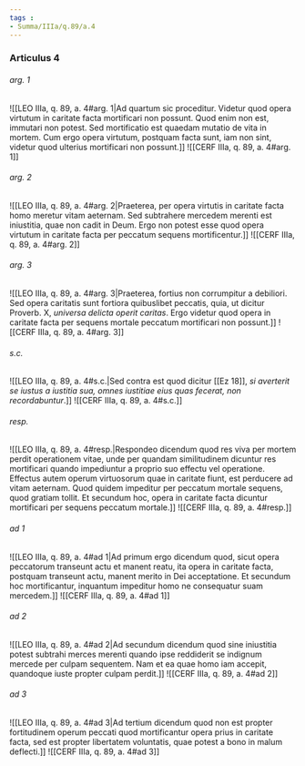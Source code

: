 ```yaml
---
tags : 
- Summa/IIIa/q.89/a.4
---
```


### Articulus 4

###### arg. 1
![[LEO IIIa, q. 89, a. 4#arg. 1|Ad quartum sic proceditur. Videtur quod opera virtutum in caritate facta mortificari non possunt. Quod enim non est, immutari non potest. Sed mortificatio est quaedam mutatio de vita in mortem. Cum ergo opera virtutum, postquam facta sunt, iam non sint, videtur quod ulterius mortificari non possunt.]]
![[CERF IIIa, q. 89, a. 4#arg. 1]]

###### arg. 2
![[LEO IIIa, q. 89, a. 4#arg. 2|Praeterea, per opera virtutis in caritate facta homo meretur vitam aeternam. Sed subtrahere mercedem merenti est iniustitia, quae non cadit in Deum. Ergo non potest esse quod opera virtutum in caritate facta per peccatum sequens mortificentur.]]
![[CERF IIIa, q. 89, a. 4#arg. 2]]

###### arg. 3
![[LEO IIIa, q. 89, a. 4#arg. 3|Praeterea, fortius non corrumpitur a debiliori. Sed opera caritatis sunt fortiora quibuslibet peccatis, quia, ut dicitur Proverb. X, *universa delicta operit caritas*. Ergo videtur quod opera in caritate facta per sequens mortale peccatum mortificari non possunt.]]
![[CERF IIIa, q. 89, a. 4#arg. 3]]

###### s.c.
![[LEO IIIa, q. 89, a. 4#s.c.|Sed contra est quod dicitur [[Ez 18]], *si averterit se iustus a iustitia sua, omnes iustitiae eius quas fecerat, non recordabuntur*.]]
![[CERF IIIa, q. 89, a. 4#s.c.]]

###### resp.
![[LEO IIIa, q. 89, a. 4#resp.|Respondeo dicendum quod res viva per mortem perdit operationem vitae, unde per quandam similitudinem dicuntur res mortificari quando impediuntur a proprio suo effectu vel operatione. Effectus autem operum virtuosorum quae in caritate fiunt, est perducere ad vitam aeternam. Quod quidem impeditur per peccatum mortale sequens, quod gratiam tollit. Et secundum hoc, opera in caritate facta dicuntur mortificari per sequens peccatum mortale.]]
![[CERF IIIa, q. 89, a. 4#resp.]]

###### ad 1
![[LEO IIIa, q. 89, a. 4#ad 1|Ad primum ergo dicendum quod, sicut opera peccatorum transeunt actu et manent reatu, ita opera in caritate facta, postquam transeunt actu, manent merito in Dei acceptatione. Et secundum hoc mortificantur, inquantum impeditur homo ne consequatur suam mercedem.]]
![[CERF IIIa, q. 89, a. 4#ad 1]]

###### ad 2
![[LEO IIIa, q. 89, a. 4#ad 2|Ad secundum dicendum quod sine iniustitia potest subtrahi merces merenti quando ipse reddiderit se indignum mercede per culpam sequentem. Nam et ea quae homo iam accepit, quandoque iuste propter culpam perdit.]]
![[CERF IIIa, q. 89, a. 4#ad 2]]

###### ad 3
![[LEO IIIa, q. 89, a. 4#ad 3|Ad tertium dicendum quod non est propter fortitudinem operum peccati quod mortificantur opera prius in caritate facta, sed est propter libertatem voluntatis, quae potest a bono in malum deflecti.]]
![[CERF IIIa, q. 89, a. 4#ad 3]]

